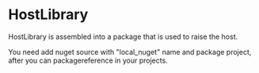 # HostLibrary
HostLibrary is assembled into a package that is used to raise the host.

You need add nuget source with "local_nuget" name and package project, after you can packagereference in your projects.
